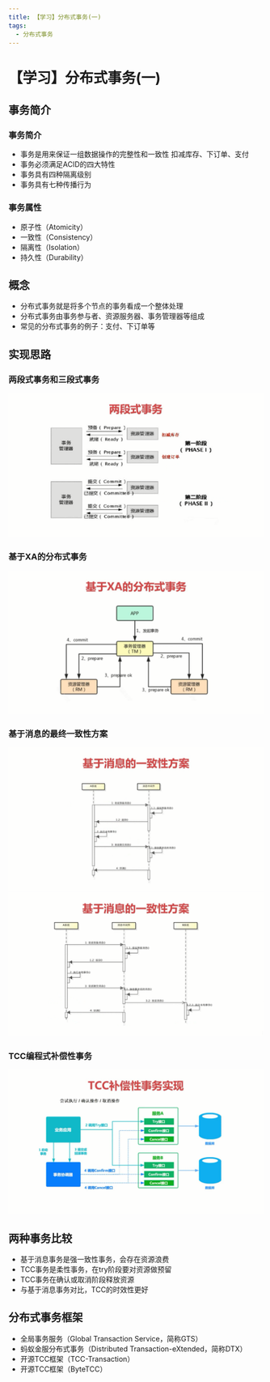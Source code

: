 ```yaml
---
title: 【学习】分布式事务(一)
tags:
  - 分布式事务
---
```

# 【学习】分布式事务(一)
## 事务简介
### 事务简介
- 事务是用来保证一组数据操作的完整性和一致性
扣减库存、下订单、支付
- 事务必须满足ACID的四大特性
- 事务具有四种隔离级别
- 事务具有七种传播行为

### 事务属性
- 原子性（Atomicity）
- 一致性（Consistency）
- 隔离性（Isolation）
- 持久性（Durability）

## 概念
- 分布式事务就是将多个节点的事务看成一个整体处理
- 分布式事务由事务参与者、资源服务器、事务管理器等组成
- 常见的分布式事务的例子：支付、下订单等

## 实现思路
### 两段式事务和三段式事务
![](./assets/distributed_transaction1/1.png)
### 基于XA的分布式事务
![](./assets/distributed_transaction1/2.png)
### 基于消息的最终一致性方案
![](./assets/distributed_transaction1/3.png)
![](./assets/distributed_transaction1/4.png)
### TCC编程式补偿性事务
![](./assets/distributed_transaction1/5.png)

## 两种事务比较
- 基于消息事务是强一致性事务，会存在资源浪费
- TCC事务是柔性事务，在try阶段要对资源做预留
- TCC事务在确认或取消阶段释放资源
- 与基于消息事务对比，TCC的时效性更好

## 分布式事务框架
- 全局事务服务（Global Transaction Service，简称GTS）
- 蚂蚁金服分布式事务（Distributed Transaction-eXtended，简称DTX）
- 开源TCC框架（TCC-Transaction）
- 开源TCC框架（ByteTCC）